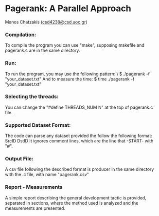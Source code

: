 # Pagerank: A Parallel Approach
Manos Chatzakis (csd4238@csd.uoc.gr)

### Compilation:
To compile the program you can use "make", supposing makefile and pagerank.c are in the same directory.

### Run:
To run the program, you may use the following pattern: \\
$ ./pagerank -f "your_dataset.txt"
And to measure the time:
$ time ./pagerank -f "your_dataset.txt"

### Selecting the threads:
You can change the "#define THREADS_NUM N" at the top of pagerank.c file.

### Supported Dataset Format:
The code can parse any dataset provided the follow the following format:
SrcID DstID
It ignores comment lines, which are the line that -START- with "#".

### Output File:
A csv file following the described format is producer in the same directory with the .c file, with name "pagerank.csv"

### Report - Measurements
A simple report describing the general development tactic is provided, separated in sections, where the method used is analyzed and the measurements are presented.